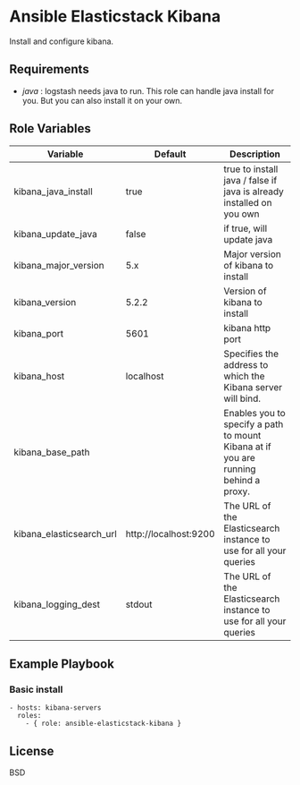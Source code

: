 # Ansible Elasticstack Kibana

Install and configure kibana.

## Requirements

* *java* : logstash needs java to run. This role can handle java install for you. But you can also install it on your own.

## Role Variables

| Variable     | Default       | Description    |
| ------------ | ------------- | -------------- |
| kibana_java_install | true | true to install java / false if java is already installed on you own |
| kibana_update_java | false | if true, will update java |
| kibana_major_version | 5.x | Major version of kibana to install |
| kibana_version | 5.2.2 | Version of kibana to install |
| kibana_port | 5601 | kibana http port |
| kibana_host | localhost | Specifies the address to which the Kibana server will bind. |
| kibana_base_path | | Enables you to specify a path to mount Kibana at if you are running behind a proxy. |
| kibana_elasticsearch_url | http://localhost:9200 | The URL of the Elasticsearch instance to use for all your queries |
| kibana_logging_dest | stdout | The URL of the Elasticsearch instance to use for all your queries |

## Example Playbook

### Basic install

    - hosts: kibana-servers
      roles:
        - { role: ansible-elasticstack-kibana }

## License

BSD

